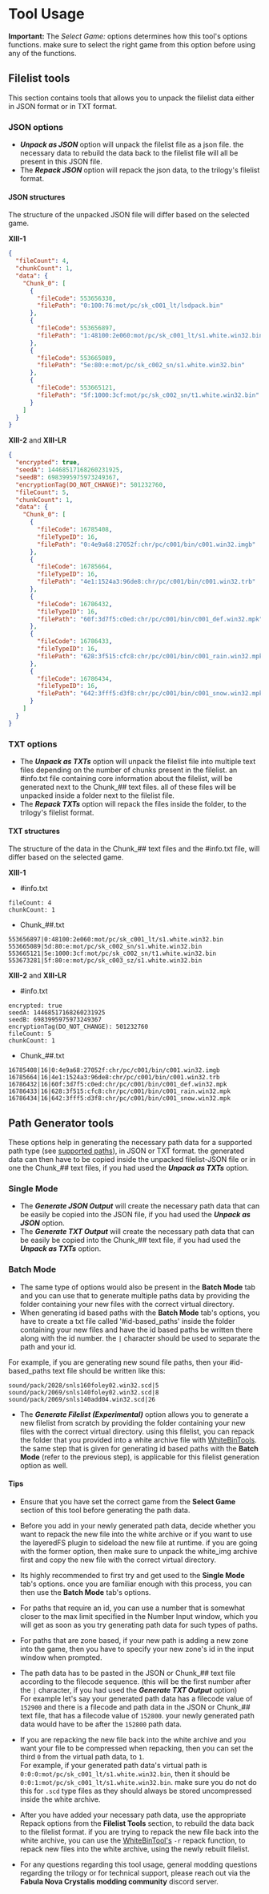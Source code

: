 # Tool Usage

**Important:** The *Select Game:* options determines how this tool's options functions. make sure to select the right game from this option before using any of the functions.

## Filelist tools
This section contains tools that allows you to unpack the filelist data either in JSON format or in TXT format. 

### JSON options
- ***Unpack as JSON*** option will unpack the filelist file as a json file. the necessary data to rebuild the data back to the filelist file will all be present in this JSON file.
- The ***Repack JSON*** option will repack the json data, to the trilogy's filelist format.

#### JSON structures
The structure of the unpacked JSON file will differ based on the selected game.

**XIII-1**
```json
{
  "fileCount": 4,
  "chunkCount": 1,
  "data": {
    "Chunk_0": [
      {
        "fileCode": 553656330,
        "filePath": "0:100:76:mot/pc/sk_c001_lt/lsdpack.bin"
      },
      {
        "fileCode": 553656897,
        "filePath": "1:48100:2e060:mot/pc/sk_c001_lt/s1.white.win32.bin"
      },
      {
        "fileCode": 553665089,
        "filePath": "5e:80:e:mot/pc/sk_c002_sn/s1.white.win32.bin"
      },
      {
        "fileCode": 553665121,
        "filePath": "5f:1000:3cf:mot/pc/sk_c002_sn/t1.white.win32.bin"
      }
    ]
  }
}
```

**XIII-2** and **XIII-LR**
```json
{
  "encrypted": true,
  "seedA": 14468517168260231925,
  "seedB": 6983995975973249367,
  "encryptionTag(DO_NOT_CHANGE)": 501232760,
  "fileCount": 5,
  "chunkCount": 1,
  "data": {
    "Chunk_0": [
      {
        "fileCode": 16785408,
        "fileTypeID": 16,
        "filePath": "0:4e9a68:27052f:chr/pc/c001/bin/c001.win32.imgb"
      },
      {
        "fileCode": 16785664,
        "fileTypeID": 16,
        "filePath": "4e1:1524a3:96de8:chr/pc/c001/bin/c001.win32.trb"
      },
      {
        "fileCode": 16786432,
        "fileTypeID": 16,
        "filePath": "60f:3d7f5:c0ed:chr/pc/c001/bin/c001_def.win32.mpk"
      },
      {
        "fileCode": 16786433,
        "fileTypeID": 16,
        "filePath": "628:3f515:cfc8:chr/pc/c001/bin/c001_rain.win32.mpk"
      },
      {
        "fileCode": 16786434,
        "fileTypeID": 16,
        "filePath": "642:3fff5:d3f8:chr/pc/c001/bin/c001_snow.win32.mpk"
      }      
    ]
  }
}
```

### TXT options
- The ***Unpack as TXTs*** option will unpack the filelist file into multiple text files depending on the number of chunks present in the filelist. an #info.txt file containing core information about the filelist, will be generated next to the Chunk_## text files. all of these files will be unpacked inside a folder next to the filelist file.
- The ***Repack TXTs*** option will repack the files inside the folder, to the trilogy's filelist format.

#### TXT structures
The structure of the data in the Chunk_## text files and the #info.txt file, will differ based on the selected game.

**XIII-1**
- #info.txt
```
fileCount: 4
chunkCount: 1
```

- Chunk_##.txt
```
553656897|0:48100:2e060:mot/pc/sk_c001_lt/s1.white.win32.bin
553665089|5d:80:e:mot/pc/sk_c002_sn/s1.white.win32.bin
553665121|5e:1000:3cf:mot/pc/sk_c002_sn/t1.white.win32.bin
553673281|5f:80:e:mot/pc/sk_c003_sz/s1.white.win32.bin
```

**XIII-2** and **XIII-LR**
- #info.txt
```
encrypted: true
seedA: 14468517168260231925
seedB: 6983995975973249367
encryptionTag(DO_NOT_CHANGE): 501232760
fileCount: 5
chunkCount: 1
```

- Chunk_##.txt
```
16785408|16|0:4e9a68:27052f:chr/pc/c001/bin/c001.win32.imgb
16785664|16|4e1:1524a3:96de8:chr/pc/c001/bin/c001.win32.trb
16786432|16|60f:3d7f5:c0ed:chr/pc/c001/bin/c001_def.win32.mpk
16786433|16|628:3f515:cfc8:chr/pc/c001/bin/c001_rain.win32.mpk
16786434|16|642:3fff5:d3f8:chr/pc/c001/bin/c001_snow.win32.mpk
```

## Path Generator tools
These options help in generating the necessary path data for a supported path type (see [supported paths](https://github.com/Surihix/WhiteFilelistManager/blob/master/Docs/SupportedPaths.md)), in JSON or TXT format. the generated data can then have to be copied inside the unpacked filelist-JSON file or in one the Chunk_## text files, if you had used the ***Unpack as TXTs*** option. 

### Single Mode
- The ***Generate JSON Output*** will create the necessary path data that can be easily be copied into the JSON file, if you had used the ***Unpack as JSON*** option. 
- The ***Generate TXT Output*** will create the necessary path data that can be easily be copied into the Chunk_## text file, if you had used the ***Unpack as TXTs*** option. 

### Batch Mode
- The same type of options would also be present in the **Batch Mode** tab and you can use that to generate multiple paths data by providing the folder containing your new files with the correct virtual directory.
- When generating id based paths with the **Batch Mode** tab's options, you have to create a txt file called '#id-based_paths' inside the folder containing your new files and have the id based paths be written there along with the id number. the `|` character should be used to separate the path and your id.

For example, if you are generating new sound file paths, then your #id-based_paths text file should be written like this:
```
sound/pack/2028/snls160foley02.win32.scd|5
sound/pack/2069/snls140foley02.win32.scd|8
sound/pack/2069/snls140add04.win32.scd|26
```

- The ***Generate Filelist (Experimental)*** option allows you to generate a new filelist from scratch by providing the folder containing your new files with the correct virtual directory. using this filelist, you can repack the folder that you provided into a white archive file with [WhiteBinTools](https://github.com/Surihix/WhiteBinTools). the same step that is given for generating id based paths with the **Batch Mode** (refer to the previous step), is applicable for this filelist generation option as well.

#### Tips
- Ensure that you have set the correct game from the **Select Game** section of this tool before generating the path data.

- Before you add in your newly generated path data, decide whether you want to repack the new file into the white archive or if you want to use the layeredFS plugin to sideload the new file at runtime. if you are going with the former option, then make sure to unpack the white_img archive first and copy the new file with the correct virtual directory.

- Its highly recommended to first try and get used to the **Single Mode** tab's options. once you are familiar enough with this process, you can then use the **Batch Mode** tab's options.

- For paths that require an id, you can use a number that is somewhat closer to the max limit specified in the Number Input window, which you will get as soon as you try generating path data for such types of paths.

- For paths that are zone based, if your new path is adding a new zone into the game, then you have to specify your new zone's id in the input window when prompted.

- The path data has to be pasted in the JSON or Chunk_## text file according to the filecode sequence. (this will be the first number after the `|` character, if you had used the ***Generate TXT Output*** option)
<br>For example let's say your generated path data has a filecode value of `152900` and there is a filecode and path data in the JSON or Chunk_## text file, that has a filecode value of `152800`. your newly generated path data would have to be after the `152800` path data.

- If you are repacking the new file back into the white archive and you want your file to be compressed when repacking, then you can set the third `0` from the virtual path data, to `1`.
<br>For example, if your generated path data's virtual path is `0:0:0:mot/pc/sk_c001_lt/s1.white.win32.bin`, then it should be `0:0:1:mot/pc/sk_c001_lt/s1.white.win32.bin`. make sure you do not do this for `.scd` type files as they should always be stored uncompressed inside the white archive.

- After you have added your necessary path data, use the appropriate Repack options from the **Filelist Tools** section, to rebuild the data back to the filelist format. if you are trying to repack the new file back into the white archive, you can use the [WhiteBinTool's](https://github.com/Surihix/WhiteBinTools) `-r` repack function, to repack new files into the white archive, using the newly rebuilt filelist.

- For any questions regarding this tool usage, general modding questions regarding the trilogy or for technical support, please reach out via the **Fabula Nova Crystalis modding community** discord server.

